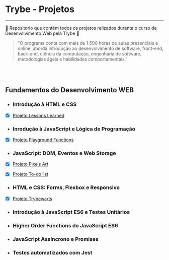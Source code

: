 # Trybe - Projetos 
---

:rocket: Repósitorio que contém todos os projetos relizados durante o curso de Desenvolvimento Web pela Trybe :rocket:
<br>
> "O programa conta com mais de 1.500 horas de aulas presenciais e online, aborda introdução ao desenvolvimento de software, front-end, back-end, ciência da computação, engenharia de software, metodologias ágeis e habilidades comportamentais."
<br>
<br>

## Fundamentos do Desenvolvimento WEB


- ### Introdução à HTML e CSS
- [x] [Projeto Lessons Learned](https://github.com/FabricioCSM/Projects-and-Exercies-Trybe-/tree/main/Projetos/Project%20Lessons%20Learned)


- ### Inrodução à JavaScript e Lógica de Programação
- [x] [Projeto Playground Functions](https://github.com/FabricioCSM/Projects-and-Exercies-Trybe-/tree/main/Projetos/Project%20Playground%20Functions)


- ### JavaScript: DOM, Eventos e Web Storage
- [x] [Projeto Pixels Art](https://github.com/FabricioCSM/Projects-and-Exercies-Trybe-/tree/main/Projetos/Project%20Pixels%20Art)



- [x] [Projeto To-do list](https://github.com/FabricioCSM/Projects-and-Exercies-Trybe-/tree/main/Projetos/Project%20To-do%20List)


- ### HTML e CSS: Forms, Flexbox e Responsivo

- [x] [Projeto Trybewarts](https://github.com/tryber/sd-016-a-project-trybewarts/tree/fabricio-martins-trybewarts)

- ### Introdução à JavaScript ES6 e Testes Unitários


- ### Higher Order Functions do JavaScript ES6


- ### JavaScript Assíncrono e Promises


- ### Testes automatizados com Jest
